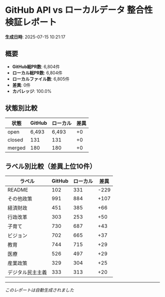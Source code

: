 # GitHub API vs ローカルデータ 整合性検証レポート

**生成日時**: 2025-07-15 10:21:17

## 概要

- **GitHub総PR数**: 6,804件
- **ローカル総PR数**: 6,804件
- **ローカルファイル数**: 6,805件
- **差異**: 0件
- **カバレッジ**: 100.0%

## 状態別比較

| 状態 | GitHub | ローカル | 差異 |
|------|--------|----------|------|
| open | 6,493 | 6,493 | +0 |
| closed | 131 | 131 | +0 |
| merged | 180 | 180 | +0 |

## ラベル別比較（差異上位10件）

| ラベル | GitHub | ローカル | 差異 |
|--------|--------|----------|------|
| README | 102 | 331 | -229 |
| その他政策 | 991 | 884 | +107 |
| 経済財政 | 451 | 385 | +66 |
| 行政改革 | 303 | 253 | +50 |
| 子育て | 730 | 687 | +43 |
| ビジョン | 702 | 665 | +37 |
| 教育 | 744 | 715 | +29 |
| 医療 | 526 | 497 | +29 |
| 産業政策 | 329 | 304 | +25 |
| デジタル民主主義 | 333 | 313 | +20 |

---
*このレポートは自動生成されました*